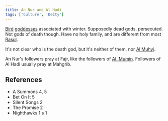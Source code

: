 ```yaml
---
title: An Nur and Al Hadi
tags: ['Culture', 'Deity']
---
```

[Bird](wiki/Bird) [goddesses](wiki/gods.md) associated with winter. Supposedly dead gods, persecuted. Not gods of death though. Have no holy family, and are different from most [Rasul](wiki/rasul.md).

It's not clear who is the death god, but it's neither of them, nor [Al Muhyi](wiki/al-muhyi.md).

An Nur's followers pray at Fajr, like the followers of [Al 'Mumin](wiki/al-mumin.md). Followers of Al Hadi usually pray at Mahgrib.

## References
- A Summons 4, 5
- Bet On It 5
- Silent Songs 2
- The Promise 2
- Nighthawks 1
s 1

